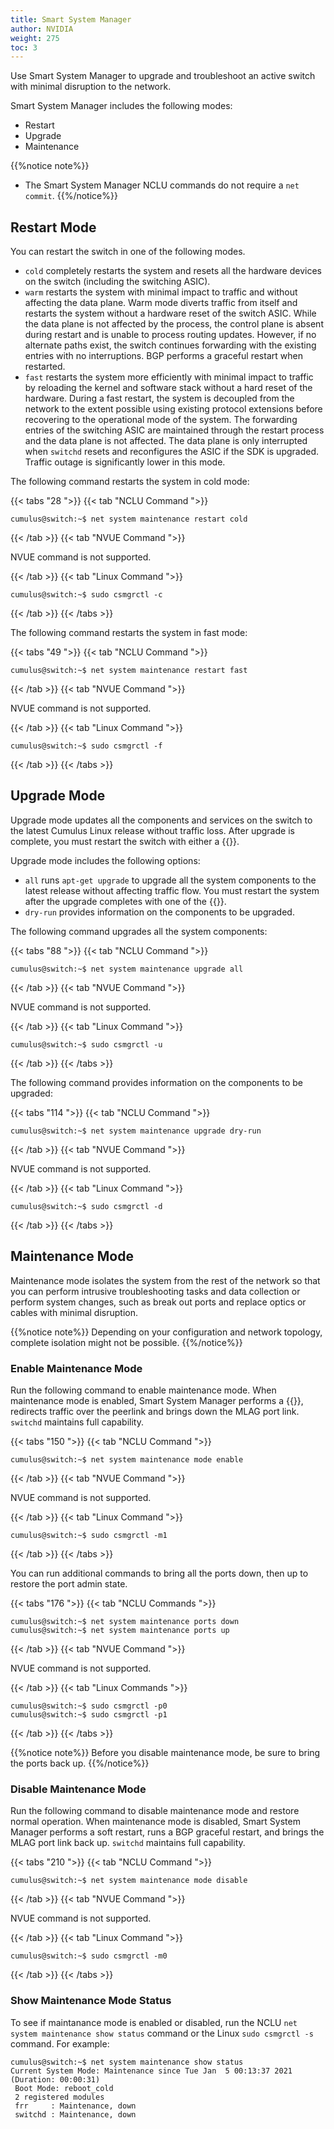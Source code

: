 ```yaml
---
title: Smart System Manager
author: NVIDIA
weight: 275
toc: 3
---
```

Use Smart System Manager to upgrade and troubleshoot an active switch with minimal disruption to the network.

Smart System Manager includes the following modes:
- Restart
- Upgrade
- Maintenance

{{%notice note%}}
- The Smart System Manager NCLU commands do not require a `net commit`.
{{%/notice%}}

## Restart Mode

You can restart the switch in one of the following modes.

- `cold` completely restarts the system and resets all the hardware devices on the switch (including the switching ASIC).
- `warm` restarts the system with minimal impact to traffic and without affecting the data plane. Warm mode diverts traffic from itself and restarts the system without a hardware reset of the switch ASIC. While the data plane is not affected by the process, the control plane is absent during restart and is unable to process routing updates. However, if no alternate paths exist, the switch continues forwarding with the existing entries with no interruptions. BGP performs a graceful restart when restarted.
- `fast` restarts the system more efficiently with minimal impact to traffic by reloading the kernel and software stack without a hard reset of the hardware. During a fast restart, the system is decoupled from the network to the extent possible using existing protocol extensions before recovering to the operational mode of the system. The forwarding entries of the switching ASIC are maintained through the restart process and the data plane is not affected. The data plane is only interrupted when `switchd` resets and reconfigures the ASIC if the SDK is upgraded. Traffic outage is significantly lower in this mode.

The following command restarts the system in cold mode:

{{< tabs "28 ">}}
{{< tab "NCLU Command ">}}

```
cumulus@switch:~$ net system maintenance restart cold
```

{{< /tab >}}
{{< tab "NVUE Command ">}}

NVUE command is not supported.

{{< /tab >}}
{{< tab "Linux Command ">}}

```
cumulus@switch:~$ sudo csmgrctl -c
```

{{< /tab >}}
{{< /tabs >}}

The following command restarts the system in fast mode:

{{< tabs "49 ">}}
{{< tab "NCLU Command ">}}

```
cumulus@switch:~$ net system maintenance restart fast
```

{{< /tab >}}
{{< tab "NVUE Command ">}}

NVUE command is not supported.

{{< /tab >}}
{{< tab "Linux Command ">}}

```
cumulus@switch:~$ sudo csmgrctl -f
```

{{< /tab >}}
{{< /tabs >}}

## Upgrade Mode

Upgrade mode updates all the components and services on the switch to the latest Cumulus Linux release without traffic loss. After upgrade is complete, you must restart the switch with either a {{<link url="#restart-mode" text="cold or fast restart">}}.

Upgrade mode includes the following options:
- `all` runs `apt-get upgrade` to upgrade all the system components to the latest release without affecting traffic flow. You must restart the system after the upgrade completes with one of the {{<link url="#restart-mode" text="restart modes">}}.
- `dry-run` provides information on the components to be upgraded.

The following command upgrades all the system components:

{{< tabs "88 ">}}
{{< tab "NCLU Command ">}}

```
cumulus@switch:~$ net system maintenance upgrade all
```

{{< /tab >}}
{{< tab "NVUE Command ">}}

NVUE command is not supported.

{{< /tab >}}
{{< tab "Linux Command ">}}

```
cumulus@switch:~$ sudo csmgrctl -u
```

{{< /tab >}}
{{< /tabs >}}

The following command provides information on the components to be upgraded:

{{< tabs "114 ">}}
{{< tab "NCLU Command ">}}

```
cumulus@switch:~$ net system maintenance upgrade dry-run
```

{{< /tab >}}
{{< tab "NVUE Command ">}}

NVUE command is not supported.

{{< /tab >}}
{{< tab "Linux Command ">}}

```
cumulus@switch:~$ sudo csmgrctl -d
```

{{< /tab >}}
{{< /tabs >}}

## Maintenance Mode

Maintenance mode isolates the system from the rest of the network so that you can perform intrusive troubleshooting tasks and data collection or perform system changes, such as break out ports and replace optics or cables with minimal disruption.

{{%notice note%}}
Depending on your configuration and network topology, complete isolation might not be possible.
{{%/notice%}}

### Enable Maintenance Mode

Run the following command to enable maintenance mode. When maintenance mode is enabled, Smart System Manager performs a {{<link url="Optional-BGP-Configuration/#graceful-bgp-shutdown" text="graceful BGP shutdown">}}, redirects traffic over the peerlink and brings down the MLAG port link. `switchd` maintains full capability.

{{< tabs "150 ">}}
{{< tab "NCLU Command ">}}

```
cumulus@switch:~$ net system maintenance mode enable
```

{{< /tab >}}
{{< tab "NVUE Command ">}}

NVUE command is not supported.

{{< /tab >}}
{{< tab "Linux Command ">}}

```
cumulus@switch:~$ sudo csmgrctl -m1
```

{{< /tab >}}
{{< /tabs >}}

You can run additional commands to bring all the ports down, then up to restore the port admin state.

{{< tabs "176 ">}}
{{< tab "NCLU Commands ">}}

```
cumulus@switch:~$ net system maintenance ports down
cumulus@switch:~$ net system maintenance ports up
```

{{< /tab >}}
{{< tab "NVUE Command ">}}

NVUE command is not supported.

{{< /tab >}}
{{< tab "Linux Commands ">}}

```
cumulus@switch:~$ sudo csmgrctl -p0
cumulus@switch:~$ sudo csmgrctl -p1
```

{{< /tab >}}
{{< /tabs >}}

{{%notice note%}}
Before you disable maintenance mode, be sure to bring the ports back up.
{{%/notice%}}

### Disable Maintenance Mode

Run the following command to disable maintenance mode and restore normal operation. When maintenance mode is disabled, Smart System Manager performs a soft restart, runs a BGP graceful restart, and brings the MLAG port link back up. `switchd` maintains full capability.

{{< tabs "210 ">}}
{{< tab "NCLU Command ">}}

```
cumulus@switch:~$ net system maintenance mode disable
```

{{< /tab >}}
{{< tab "NVUE Command ">}}

NVUE command is not supported.

{{< /tab >}}
{{< tab "Linux Command ">}}

```
cumulus@switch:~$ sudo csmgrctl -m0
```

{{< /tab >}}
{{< /tabs >}}

### Show Maintenance Mode Status

To see if maintanance mode is enabled or disabled, run the NCLU `net system maintenance show status` command or the Linux `sudo csmgrctl -s` command. For example:

```
cumulus@switch:~$ net system maintenance show status
Current System Mode: Maintenance since Tue Jan  5 00:13:37 2021 (Duration: 00:00:31)
 Boot Mode: reboot_cold  
 2 registered modules
 frr     : Maintenance, down
 switchd : Maintenance, down 
```

